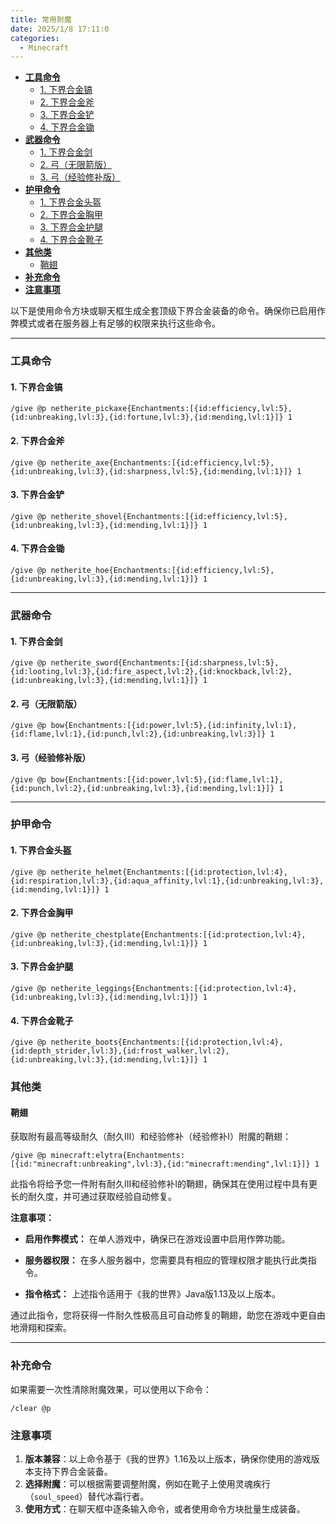 ```yaml
---
title: 常用附魔
date: 2025/1/8 17:11:0
categories:
  - Minecraft
---
```


- [**工具命令**](#工具命令)
  - [1. 下界合金镐](#1-下界合金镐)
  - [2. 下界合金斧](#2-下界合金斧)
  - [3. 下界合金铲](#3-下界合金铲)
  - [4. 下界合金锄](#4-下界合金锄)
- [**武器命令**](#武器命令)
  - [1. 下界合金剑](#1-下界合金剑)
  - [2. 弓（无限箭版）](#2-弓无限箭版)
  - [3. 弓（经验修补版）](#3-弓经验修补版)
- [**护甲命令**](#护甲命令)
  - [1. 下界合金头盔](#1-下界合金头盔)
  - [2. 下界合金胸甲](#2-下界合金胸甲)
  - [3. 下界合金护腿](#3-下界合金护腿)
  - [4. 下界合金靴子](#4-下界合金靴子)
- [**其他类**](#其他类)
  - [鞘翅](#鞘翅)
- [**补充命令**](#补充命令)
- [**注意事项**](#注意事项)


以下是使用命令方块或聊天框生成全套顶级下界合金装备的命令。确保你已启用作弊模式或者在服务器上有足够的权限来执行这些命令。

---

### **工具命令**

#### 1. 下界合金镐
```minecraft
/give @p netherite_pickaxe{Enchantments:[{id:efficiency,lvl:5},{id:unbreaking,lvl:3},{id:fortune,lvl:3},{id:mending,lvl:1}]} 1
```

#### 2. 下界合金斧
```minecraft
/give @p netherite_axe{Enchantments:[{id:efficiency,lvl:5},{id:unbreaking,lvl:3},{id:sharpness,lvl:5},{id:mending,lvl:1}]} 1
```

#### 3. 下界合金铲
```minecraft
/give @p netherite_shovel{Enchantments:[{id:efficiency,lvl:5},{id:unbreaking,lvl:3},{id:mending,lvl:1}]} 1
```

#### 4. 下界合金锄
```minecraft
/give @p netherite_hoe{Enchantments:[{id:efficiency,lvl:5},{id:unbreaking,lvl:3},{id:mending,lvl:1}]} 1
```

---

### **武器命令**

#### 1. 下界合金剑
```minecraft
/give @p netherite_sword{Enchantments:[{id:sharpness,lvl:5},{id:looting,lvl:3},{id:fire_aspect,lvl:2},{id:knockback,lvl:2},{id:unbreaking,lvl:3},{id:mending,lvl:1}]} 1
```

#### 2. 弓（无限箭版）
```minecraft
/give @p bow{Enchantments:[{id:power,lvl:5},{id:infinity,lvl:1},{id:flame,lvl:1},{id:punch,lvl:2},{id:unbreaking,lvl:3}]} 1
```

#### 3. 弓（经验修补版）
```minecraft
/give @p bow{Enchantments:[{id:power,lvl:5},{id:flame,lvl:1},{id:punch,lvl:2},{id:unbreaking,lvl:3},{id:mending,lvl:1}]} 1
```

---

### **护甲命令**

#### 1. 下界合金头盔
```minecraft
/give @p netherite_helmet{Enchantments:[{id:protection,lvl:4},{id:respiration,lvl:3},{id:aqua_affinity,lvl:1},{id:unbreaking,lvl:3},{id:mending,lvl:1}]} 1
```

#### 2. 下界合金胸甲
```minecraft
/give @p netherite_chestplate{Enchantments:[{id:protection,lvl:4},{id:unbreaking,lvl:3},{id:mending,lvl:1}]} 1
```

#### 3. 下界合金护腿
```minecraft
/give @p netherite_leggings{Enchantments:[{id:protection,lvl:4},{id:unbreaking,lvl:3},{id:mending,lvl:1}]} 1
```

#### 4. 下界合金靴子
```minecraft
/give @p netherite_boots{Enchantments:[{id:protection,lvl:4},{id:depth_strider,lvl:3},{id:frost_walker,lvl:2},{id:unbreaking,lvl:3},{id:mending,lvl:1}]} 1
```

### **其他类**
#### 鞘翅
获取附有最高等级耐久（耐久III）和经验修补（经验修补I）附魔的鞘翅：

```minecraft
/give @p minecraft:elytra{Enchantments:[{id:"minecraft:unbreaking",lvl:3},{id:"minecraft:mending",lvl:1}]} 1
```

此指令将给予您一件附有耐久III和经验修补I的鞘翅，确保其在使用过程中具有更长的耐久度，并可通过获取经验自动修复。

**注意事项：**

- **启用作弊模式：** 在单人游戏中，确保已在游戏设置中启用作弊功能。

- **服务器权限：** 在多人服务器中，您需要具有相应的管理权限才能执行此类指令。

- **指令格式：** 上述指令适用于《我的世界》Java版1.13及以上版本。

通过此指令，您将获得一件耐久性极高且可自动修复的鞘翅，助您在游戏中更自由地滑翔和探索。 

---

### **补充命令**
如果需要一次性清除附魔效果，可以使用以下命令：
```minecraft
/clear @p
```

### **注意事项**
1. **版本兼容**：以上命令基于《我的世界》1.16及以上版本，确保你使用的游戏版本支持下界合金装备。
2. **选择附魔**：可以根据需要调整附魔，例如在靴子上使用灵魂疾行（`soul_speed`）替代冰霜行者。
3. **使用方式**：在聊天框中逐条输入命令，或者使用命令方块批量生成装备。


